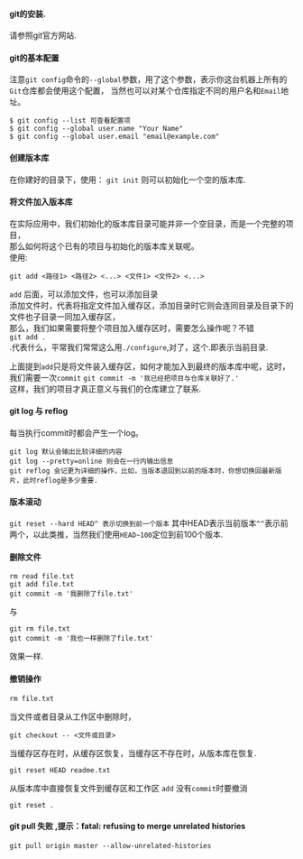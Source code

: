 #### git的安装.
请参照git官方网站.

#### git的基本配置
注意`git config`命令的`--global`参数，用了这个参数，表示你这台机器上所有的`Git`仓库都会使用这个配置，
当然也可以对某个仓库指定不同的用户名和`Email`地址。
```
$ git config --list 可查看配置项
$ git config --global user.name "Your Name"
$ git config --global user.email "email@example.com"
```

#### 创建版本库
在你建好的目录下，使用：
`git init` 则可以初始化一个空的版本库.

#### 将文件加入版本库
在实际应用中，我们初始化的版本库目录可能并非一个空目录，而是一个完整的项目，  
那么如何将这个已有的项目与初始化的版本库关联呢。  
使用:  
```
git add <路径1> <路径2> <...> <文件1> <文件2> <...>
```
`add` 后面，可以添加文件，也可以添加目录  
添加文件时，代表将指定文件加入缓存区，添加目录时它则会连同目录及目录下的文件也子目录一同加入缓存区，  
那么，我们如果需要将整个项目加入缓存区时，需要怎么操作呢？不错  
`git add .`  
.代表什么，平常我们常常这么用`./configure`,对了，这个.即表示当前目录.  

上面提到`add`只是将文件装入缓存区，如何才能加入到最终的版本库中呢，这时，我们需要一次`commit`
`git commit -m '我已经把项目与仓库关联好了.'`  
这样，我们的项目才真正意义与我们的仓库建立了联系.  


#### git log 与 reflog
每当执行commit时都会产生一个log。
```
git log 默认会输出比较详细的内容
git log --pretty=online 则会在一行内输出信息
git reflog 会记更为详细的操作，比如，当版本退回到以前的版本时，你想切换回最新版片，此时reflog是多少重要.
```

#### 版本滚动
`git reset --hard HEAD^ 表示切换到前一个版本`
其中HEAD表示当前版本`^^`表示前两个，以此类推，当然我们使用`HEAD~100`定位到前100个版本.

#### 删除文件
```
rm read file.txt
git add file.txt
git commit -m '我删除了file.txt'
```
与
```
git rm file.txt
git commit -m '我也一样删除了file.txt'
```
效果一样.

#### 撤销操作
```
rm file.txt
```
当文件或者目录从工作区中删除时，
```
git checkout -- <文件或目录>
```
当缓存区存在时，从缓存区恢复，当缓存区不存在时，从版本库在恢复.
```
git reset HEAD readme.txt
```
从版本库中直接恢复文件到缓存区和工作区
`add` 没有`commit`时要撤消
```
git reset .
```

#### git pull 失败 ,提示：fatal: refusing to merge unrelated histories 
```
git pull origin master --allow-unrelated-histories
```
